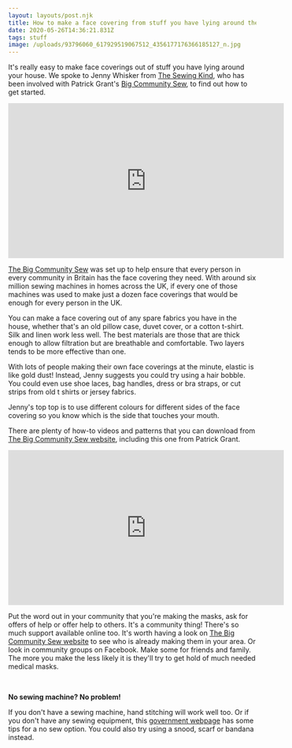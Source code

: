 ```yaml
---
layout: layouts/post.njk
title: How to make a face covering from stuff you have lying around the house
date: 2020-05-26T14:36:21.831Z
tags: stuff
image: /uploads/93796060_617929519067512_4356177176366185127_n.jpg
---
```

It's really easy to make face coverings out of stuff you have lying around your house. We spoke to Jenny Whisker from [The Sewing Kind](https://www.facebook.com/thesewingkind/?__tn__=K-R&eid=ARDXRBFfcBJ872J1JRGZ2FmXMTaKDgPLJpEyQPTNdI1D1kDjkzy3wE35rRKS-zAHF9m5p2RkslVg8lsz&fref=mentions&__xts__%5B0%5D=68.ARBpdB8qik5m-HUGtDu_Ehebaw1LD7zJn6ZA4VuOefwyobW9K6LDGdaeROrGWu6_Y8_3ukfGMousxuFtD6qVRahV7mg8cCfJnuwdvF0XXqsrvtFwdclq7LKedbhSDpdUkK21eSZuWkMJNPImbyvbOHHurId-6ZkheiSR4NCGeKlpnwXINqwsDXr6j6JK_zbahuRKIKh4qDn8n943vSNKokYXa-4GGoqhiksP6eZzHoJ-dn_1WP4nsI5ePEcJ_HFf7FqZZa--kn8raPglSkM-OVn1EjK00fdiVV14yCL7of__aWAPx4JViK0TdTVcOG19sqCKt5O2Cwa1BuW3EHw5PNEpwTH0fLqZtHGCMA), who has been involved with Patrick Grant's [Big Community Sew](https://l.facebook.com/l.php?u=https%3A%2F%2Fwww.bigcommunitysew.co.uk%2F%3Ffbclid%3DIwAR1fOAc9VMgPkpdgTCo9gOtLdt26Miy40sVpqtyqmBFziZndBCAld9PKL6Y&h=AT24QI3QpNXTLYRQ_SgIrOx-pshcedwRLIw5hFRNcqZp7JXsZ3PTFnEFWk0SFwgOCL5ASVyb93EprcuuZVD-aWcAScagJrGEB4-EXPRo4-mYMOBsiBdUYnOAatFJIhrW3-Ijc4wa9JOutsy_SIk), to find out how to get started.

<iframe src="https://www.facebook.com/plugins/video.php?href=https%3A%2F%2Fwww.facebook.com%2Fzerowasteleeds%2Fvideos%2F1622053307933613%2F&show_text=0&width=560" width="560" height="315" style="border:none;overflow:hidden" scrolling="no" frameborder="0" allowTransparency="true" allowFullScreen="true"></iframe>

[The Big Community Sew](https://www.bigcommunitysew.co.uk/) was set up to help ensure that every person in every community in Britain has the face covering they need. With around six million sewing machines in homes across the UK, if every one of those machines was used to make just a dozen face coverings that would be enough for every person in the UK. 

You can make a face covering out of any spare fabrics you have in the house, whether that's an old pillow case, duvet cover, or a cotton t-shirt. Silk and linen work less well. The best materials are those that are thick enough to allow filtration but are breathable and comfortable. Two layers tends to be more effective than one.

With lots of people making their own face coverings at the minute, elastic is like gold dust! Instead, Jenny suggests you could try using a hair bobble. You could even use shoe laces, bag handles, dress or bra straps, or cut strips from old t shirts or jersey fabrics.

Jenny's top top is to use different colours for different sides of the face covering so you know which is the side that touches your mouth.

There are plenty of how-to videos and patterns that you can download from [The Big Community Sew website](https://www.bigcommunitysew.co.uk/), including this one from Patrick Grant.

<iframe width="560" height="315" src="https://www.youtube.com/embed/wJEDtTBAdfU" frameborder="0" allow="accelerometer; autoplay; encrypted-media; gyroscope; picture-in-picture" allowfullscreen></iframe>

Put the word out in your community that you're making the masks, ask for offers of help or offer help to others. It's a community thing! There's so much support available online too. It's worth having a look on [The Big Community Sew website](https://www.bigcommunitysew.co.uk/) to see who is already making them in your area. Or look in community groups on Facebook. Make some for friends and family. The more you make the less likely it is they'll try to get hold of much needed medical masks.

<br>

**No sewing machine? No problem!**

If you don't have a sewing machine, hand stitching will work well too. Or if you don't have any sewing equipment, this [government webpage](https://www.gov.uk/government/publications/how-to-wear-and-make-a-cloth-face-covering/how-to-wear-and-make-a-cloth-face-covering?fbclid=IwAR1xCR-DNbuZzJ30t-Jb9GcyBIUMIXNhVgYVKMZ8BKF0GiBOjOp1keUmfF4) has some tips for a no sew option. You could also try using a snood, scarf or bandana instead.